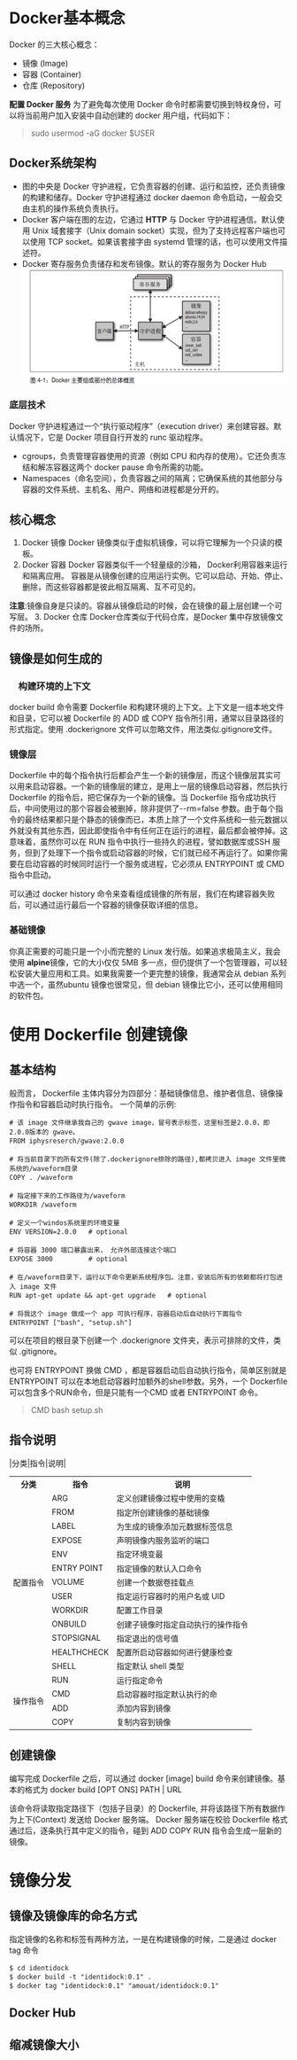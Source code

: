 # Docker基本概念
Docker 的三大核心概念：
- 镜像 (Image)
- 容器 (Container)
- 仓库 (Repository)

**配置 Docker 服务**
为了避免每次使用 Docker 命令时都需要切换到特权身份，可以将当前用户加入安装中自动创建的 docker 用户组，代码如下：
> sudo usermod -aG docker $USER
## Docker系统架构
- 图的中央是 Docker 守护进程，它负责容器的创建、运行和监控，还负责镜像的构建和储存。Docker 守护进程通过 docker daemon 命令启动，一般会交由主机的操作系统负责执行。
-  Docker 客户端在图的左边，它通过 **HTTP** 与 Docker 守护进程通信。默认使用 Unix 域套接字（Unix domain socket）实现，但为了支持远程客户端也可以使用 TCP socket。如果该套接字由 systemd 管理的话，也可以使用文件描述符。
- Docker 寄存服务负责储存和发布镜像。默认的寄存服务为 Docker Hub
![alt text](image.png)
### 底层技术
Docker 守护进程通过一个“执行驱动程序”（execution driver）来创建容器。默认情况下，它是 Docker 项目自行开发的 runc 驱动程序。
- cgroups，负责管理容器使用的资源（例如 CPU 和内存的使用）。它还负责冻结和解冻容器这两个 docker pause 命令所需的功能。
- Namespaces（命名空间），负责容器之间的隔离；它确保系统的其他部分与容器的文件系统、主机名、用户、网络和进程都是分开的。

## 核心概念
1. Docker 镜像
Docker 镜像类似于虚拟机镜像，可以将它理解为一个只读的模板。
2. Docker 容器
Docker 容器类似千一个轻量级的沙箱， Docker利用容器来运行和隔离应用。
容器是从镜像创建的应用运行实例。它可以启动、开始、停止、删除，而这些容器都是彼此相互隔离、互不可见的。

**注意**:镜像自身是只读的。容器从镜像启动的时候，会在镜像的最上层创建一个可写层。
3. Docker 仓库
Docker仓库类似于代码仓库，是Docker 集中存放镜像文件的场所。

## 镜像是如何生成的
### 　构建环境的上下文
docker build 命令需要 Dockerfile 和构建环境的上下文。上下文是一组本地文件和目录，它可以被 Dockerfile 的 ADD 或 COPY 指令所引用，通常以目录路径的形式指定。使用 .dockerignore 文件可以忽略文件，用法类似.gitignore文件。

### 镜像层
Dockerfile 中的每个指令执行后都会产生一个新的镜像层，而这个镜像层其实可以用来启动容器。一个新的镜像层的建立，是用上一层的镜像启动容器，然后执行 Dockerfile 的指令后，把它保存为一个新的镜像。当 Dockerfile 指令成功执行后，中间使用过的那个容器会被删掉，除非提供了--rm=false 参数。由于每个指令的最终结果都只是个静态的镜像而已，本质上除了一个文件系统和一些元数据以外就没有其他东西，因此即使指令中有任何正在运行的进程，最后都会被停掉。这意味着，虽然你可以在 RUN 指令中执行一些持久的进程，譬如数据库或SSH 服务，但到了处理下一个指令或启动容器的时候，它们就已经不再运行了。如果你需要在启动容器的时候同时运行一个服务或进程，它必须从 ENTRYPOINT 或 CMD 指令中启动。

可以通过 docker history 命令来查看组成镜像的所有层，我们在构建容器失败后，可以通过运行最后一个容器的镜像获取详细的信息。
### 基础镜像
你真正需要的可能只是一个小而完整的 Linux 发行版。如果追求极简主义，我会使用 **alpine**镜像，它的大小仅仅 5MB 多一点，但仍提供了一个包管理器，可以轻松安装大量应用和工具。如果我需要一个更完整的镜像，我通常会从 debian 系列中选一个，虽然ubuntu 镜像也很常见，但 debian 镜像比它小，还可以使用相同的软件包。
# 使用 Dockerfile 创建镜像
## 基本结构
般而言， Dockerfile 主体内容分为四部分：基础镜像信息、维护者信息、镜像操作指令和容器启动时执行指令。
一个简单的示例:

```shell
# 该 image 文件继承我自己的 gwave image，冒号表示标签，这里标签是2.0.0，即2.0.0版本的 gwave。
FROM iphysreserch/gwave:2.0.0

# 将当前目录下的所有文件(除了.dockerignore排除的路径),都拷贝进入 image 文件里微系统的/waveform目录
COPY . /waveform

# 指定接下来的工作路径为/waveform
WORKDIR /waveform

# 定义一个windos系统里的环境变量
ENV VERSION=2.0.0	# optional

# 将容器 3000 端口暴露出来， 允许外部连接这个端口
EXPOSE 3000			# optional

# 在/waveform目录下，运行以下命令更新系统程序包。注意，安装后所有的依赖都将打包进入 image 文件
RUN apt-get update && apt-get upgrade	# optional

# 将我这个 image 做成一个 app 可执行程序，容器启动后自动执行下面指令
ENTRYPOINT ["bash", "setup.sh"]

```
可以在项目的根目录下创建一个 .dockerignore 文件夹，表示可排除的文件，类似 .gitignore。

也可将 ENTRYPOINT 换做 CMD ，都是容器启动后自动执行指令，简单区别就是 ENTRYPOINT 可以在本地启动容器时加额外的shell参数。另外，一个 Dockerfile 可以包含多个RUN命令，但是只能有一个CMD 或者 ENTRYPOINT 命令。
>CMD bash setup.sh


##  指令说明
|分类|指令|说明|
<table>
    <tr>
        <th>分类</th>
        <th >指令</th>
       <th >说明</th>
       <!-- <th colspan="2">Header 2 &amp; 3 Combined</th> -->
    </tr>
    <tr>
        <td rowspan="14">配置指令</td>
    </tr>
    <tr>
    <td>ARG</td>
    <td>定义创建镜像过程中使用的变橇</td>
    </tr>
    <tr>
    <td>FROM</td>
    <td>指定所创建镜像的基础镜像</td>
    </tr>
    <tr>
    <td>LABEL</td>
    <td>为生成的镜像添加元数据标签信息</td>
    </tr>
    <tr>
    <td>EXPOSE</td>
    <td>声明镜像内服务监听的端口</td>
    </tr>
    <tr>
    <td>ENV</td>
    <td>指定环境变最</td>
    </tr>
    <tr>
    <td>ENTRY POINT </td>
    <td>指定镜像的默认入口命令</td>
    </tr>
    <tr>
    <td>VOLUME</td>
    <td>创建一个数据卷挂载点</td>
    </tr>
    <tr>
    <td>USER</td>
    <td>指定运行容器时的用户名或 UID</td>
    </tr>
    <tr>
    <td>WORKDIR </td>
    <td>配置工作目录</td>
    </tr>
    <tr>
    <td>ONBUILD </td>
    <td>创建子镜像时指定自动执行的操作指令</td>
    </tr>
    <tr>
    <td>STOPSIGNAL </td>
    <td>指定退出的信号值</td>
    </tr>
    <tr>
    <td>HEALTHCHECK</td>
    <td>配置所启动容器如何进行健康检查</td>
    </tr>
    <td>SHELL</td>
    <td>指定默认 shell 类型</td>
    </tr>
       <tr>
        <td rowspan="4">操作指令</td>
        <td>RUN </td>
        <td>运行指定命令</td>
    </tr>
    </tr>
       <tr>
        <td>CMD</td>
        <td>启动容器时指定默认执行的命</td>
    </tr>
    </tr>
       <tr>
        <td>ADD</td>
        <td>添加内容到镜像</td>
    </tr>
    </tr>
       <tr>
        <td>COPY</td>
        <td>复制内容到镜像</td>
    </tr>
</table>

## 创建镜像
编写完成 Dockerfile 之后，可以通过 docker [image] build 命令来创建镜像。基本的格式为 docker build [OPT ONS] PATH | URL 

该命令将读取指定路径下（包括子目录）的 Dockerfile, 并将该路径下所有数据作为上下(Context) 发送给 Docker 服务端。 Docker 服务端在校验 Dockerfile 格式通过后，逐条执行其中定义的指令，碰到 ADD COPY RUN 指令会生成一层新的镜像。

# 镜像分发

## 镜像及镜像库的命名方式 
指定镜像的名称和标签有两种方法，一是在构建镜像的时候，二是通过 docker tag 命令
```shell
$ cd identidock
$ docker build -t "identidock:0.1" . 
$ docker tag "identidock:0.1" "amouat/identidock:0.1" 
```

## Docker Hub

## 缩减镜像大小
